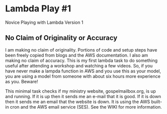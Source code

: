 # Lambda Play #1
Novice Playing with Lambda Version 1
## No Claim of Originality or Accuracy
I am making no claim of originality. Portions of code and setup steps have been freely copied from blogs and the AWS documentation. I also am making no claim of accuracy. This is my first lambda task to do something useful after attending a workshop and watching a few videos. So, if you have never make a lampda function in AWS and you use this as your model, you are using a model from someone with about six hours more experience as you. Beware!

This minimal task checks if my ministry website, gospelmailbox.org, is up and running. If it is up then it sends me an e-mail that it is good. If it is down then it sends me an email that the website is down. It is using the AWS built-in cron and the AWS email service (SES).
See the WIKI for more information. 

